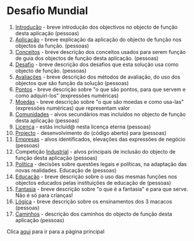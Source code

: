 # Desafio Mundial

1. [Introdução](./INTRO.md) - breve introdução dos objectivos no objecto de função desta aplicação (pessoas)
2. [Aplicação](./APP.md) - breve explicação da aplicação do objecto de função nos objectos da função. (pessoas)
3. [Conceitos](./CONCEITOS.md) - breve descrição dos conceitos usados para serem função de guia dos objectos de função desta aplicação. (pessoas)
4. [Desafio](./DESAFIO.md) - breve descrição dos desafios que esta solução usa como objecto de função. (pessoas)
5. [Avaliações](./AVALIA.md) - breve descrição dos métodos de avaliação, do uso dos objectos que são função da solução (pessoas)
6. [Pontos](./PONTOS.md) - breve descrição sobre "o que são pontos, para que servem e como adquiri-los" (expressões numéricas)
7. [Moedas](./MOEDAS.md) - breve descrição sobre "o que são moedas e como usa-las" (expressões numéricas) que representam valor
8. [Comunidades](./COMUNIDADES.md) - alvos secundários mas incluídos no objecto de função desta aplicação (pessoas)
9. [Licença](./LICENCA.md) - estás incluid@ nesta licença eterna (pessoas)
10. [Projecto](./PROJECTO.md) - desenvolvimento do (código aberto) para (pessoas)
11. [Empresas](./EMPRESAS.md) - alvos identificados, elevações das expressões de negócio (pessoas)
12. Competição [Industrial](./INDUSTRIA.md) - alvos principais de inclusão do objecto de função desta aplicação (pessoas)
13. [Política](./POLITICA.md) - decisões sobre questões legais e políticas, na adaptação das novas realidades. Educação de (pessoas)
14. [Educação](./EDUCA.md) - breve descrição sobre o uso das mesmas funções nos objectos educados pelas instituições de educação de (pessoas)
15. [Fantasia](./FANTASIA.md) - breve descrição sobre "o que é a fantasia" e para que serve. Não é só para crianças!
16. [Lógica](./LOGICA.md) - breve descrição sobre os ensinamentos dos 3 macacos (pessoas)
17. [Caminhos](./CAMINHOS.md) - descrição dos caminhos do objecto de função desta aplicação (pessoas)

Clica [aqui](../README.md) para ir para a página principal
